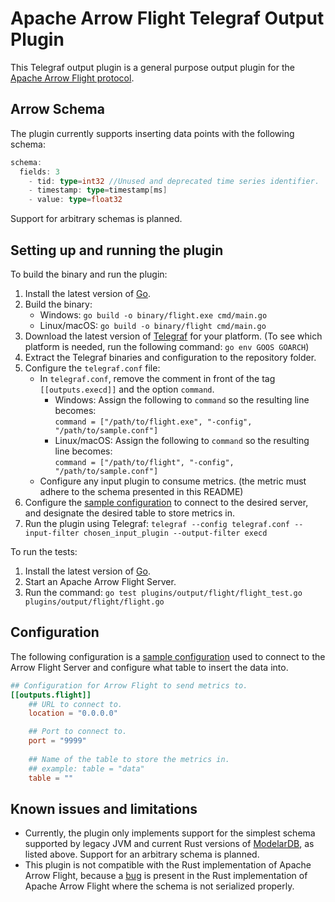# Apache Arrow Flight Telegraf Output Plugin

This Telegraf output plugin is a general purpose output plugin for the [Apache Arrow Flight protocol](https://arrow.apache.org/docs/format/Flight.html).

## Arrow Schema

The plugin currently supports inserting data points with the following schema:

```go
schema:
  fields: 3
    - tid: type=int32 //Unused and deprecated time series identifier.
    - timestamp: type=timestamp[ms]
    - value: type=float32
```

Support for arbitrary schemas is planned.

## Setting up and running the plugin

To build the binary and run the plugin:

1. Install the latest version of [Go](https://go.dev/doc/install).
2. Build the binary:
    * Windows: `go build -o binary/flight.exe cmd/main.go`
    * Linux/macOS: `go build -o binary/flight cmd/main.go`
3. Download the latest version of [Telegraf](https://portal.influxdata.com/downloads/) for your platform. (To see which platform is needed, run the following command: `go env GOOS GOARCH`)
4. Extract the Telegraf binaries and configuration to the repository folder.
5. Configure the `telegraf.conf` file:
   * In `telegraf.conf`, remove the comment in front of the tag `[[outputs.execd]]` and the option `command`.
     * Windows: Assign the following to `command` so the resulting line becomes:  
      `command = ["/path/to/flight.exe", "-config", "/path/to/sample.conf"]` 
     * Linux/macOS: Assign the following to `command` so the resulting line becomes:  
      `command = ["/path/to/flight", "-config", "/path/to/sample.conf"]` 
   * Configure any input plugin to consume metrics. (the metric must adhere to the schema presented in this README)
6. Configure the [sample configuration](\plugins\output\flight\sample.conf) to connect to the desired server, and designate the desired table to store metrics in.
7. Run the plugin using Telegraf: `telegraf --config telegraf.conf --input-filter chosen_input_plugin --output-filter execd`

To run the tests: 
1. Install the latest version of [Go](https://go.dev/doc/install).
2. Start an Apache Arrow Flight Server.
3. Run the command: `go test plugins/output/flight/flight_test.go plugins/output/flight/flight.go`


## Configuration

The following configuration is a [sample configuration](\plugins\output\flight\sample.conf) used to connect to the Arrow Flight Server and configure what table to insert the data into.

```toml @sample.conf
## Configuration for Arrow Flight to send metrics to.
[[outputs.flight]]
    ## URL to connect to.
    location = "0.0.0.0"

    ## Port to connect to.
    port = "9999"
    
    ## Name of the table to store the metrics in.
    ## example: table = "data"
    table = ""
```
## Known issues and limitations

* Currently, the plugin only implements support for the simplest schema supported by legacy JVM and current Rust versions of [ModelarDB](https://github.com/ModelarData/ModelarDB-RS), as listed above. Support for an arbitrary schema is planned.
* This plugin is not compatible with the Rust implementation of Apache Arrow Flight, because a [bug](https://github.com/apache/arrow-rs/issues/2445) is present in the Rust implementation of Apache Arrow Flight where the schema is not serialized properly.